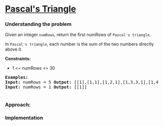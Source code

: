 # [ Pascal's Triangle](https://leetcode.com/problems/pascals-triangle/)

### Understanding the problem
Given an integer `numRows`, return the first numRows of `Pascal's triangle`.

In `Pascal's triangle`, each number is the sum of the two numbers directly above it.

<b>Constraints:</b>

- 1 <= numRows <= 30

<pre>
<b>Examples:</b>
<b>Input:</b> numRows = 5 <b>Output:</b> [[1],[1,1],[1,2,1],[1,3,3,1],[1,4,6,4,1]]
<b>Input:</b> numRows = 1 <b>Output:</b> [[1]]
</pre>

#
### Approach: 


### Implementation
```js

```
